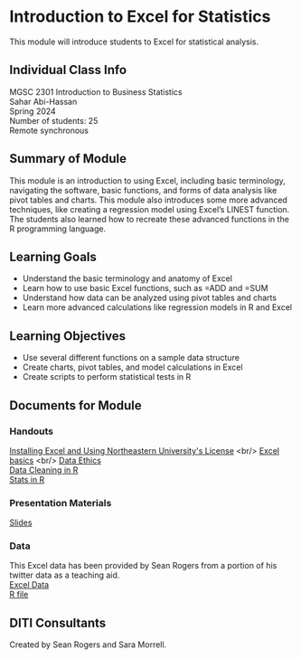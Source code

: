 # Introduction to Excel for Statistics
This module will introduce students to Excel for statistical analysis.

## Individual Class Info
MGSC 2301 Introduction to Business Statistics
<br>
Sahar Abi-Hassan
<br>
Spring 2024
<br>
Number of students: 25
<br>
Remote synchronous

## Summary of Module
This module is an introduction to using Excel, including basic terminology, navigating the software, basic functions, and forms of data analysis like pivot tables and charts. This module also introduces some more advanced techniques, like creating a regression model using Excel’s LINEST function. The students also learned how to recreate these advanced functions in the R programming language. 

## Learning Goals
- Understand the basic terminology and anatomy of Excel
- Learn how to use basic Excel functions, such as =ADD and =SUM
- Understand how data can be analyzed using pivot tables and charts
- Learn more advanced calculations like regression models in R and Excel

## Learning Objectives
- Use several different functions on a sample data structure
- Create charts, pivot tables, and model calculations in Excel
- Create scripts to perform statistical tests in R

## Documents for Module

### Handouts

[Installing Excel and Using Northeastern University's License]([https://github.com/NULabNortheastern/digitalassignmentshowcase/blob/master/data-management/fa20-prina-econ1291-excel/handout-install_excel.pdf](https://github.com/NULabNortheastern/digitalassignmentshowcase/blob/main/data-management/Abi-Hassan_SP_24_MGSC_2301/Handout_%20Installing%20Excel.pdf))
<br/>
[Excel basics]([https://github.com/NULabNortheastern/digitalassignmentshowcase/blob/master/data-management/fa20-prina-econ1291-excel/handout.pdf](https://github.com/NULabNortheastern/digitalassignmentshowcase/blob/main/data-management/Abi-Hassan_SP_24_MGSC_2301/Handout_%20Excel.pdf))
<br/>
[Data Ethics](https://github.com/NULabNortheastern/digitalassignmentshowcase/blob/main/data-management/Abi-Hassan_SP_24_MGSC_2301/Handout_%20Data%20Ethics.pdf)
<br/>
[Data Cleaning in R](https://github.com/NULabNortheastern/digitalassignmentshowcase/blob/main/data-management/Abi-Hassan_SP_24_MGSC_2301/Handout_%20Data%20Cleaning%20in%20R.pdf)
<br/>
[Stats in R](https://github.com/NULabNortheastern/digitalassignmentshowcase/blob/main/data-management/Abi-Hassan_SP_24_MGSC_2301/Introduction%20to%20R%20for%20Statistics.pdf)
<br/>

### Presentation Materials

[Slides](https://github.com/NULabNortheastern/digitalassignmentshowcase/blob/main/data-management/Abi-Hassan_SP_24_MGSC_2301/sah_demo.Rmd)

### Data
This Excel data has been provided by Sean Rogers from a portion of his twitter data as a teaching aid. 
<br/>
[Excel Data](https://github.com/NULabNortheastern/digitalassignmentshowcase/blob/main/data-management/Abi-Hassan_SP_24_MGSC_2301/SAH_sample.xlsx)
<br/>
[R file](https://github.com/NULabNortheastern/digitalassignmentshowcase/blob/main/data-management/Abi-Hassan_SP_24_MGSC_2301/sah_demo.Rmd)

## DITI Consultants
Created by Sean Rogers and Sara Morrell. 
